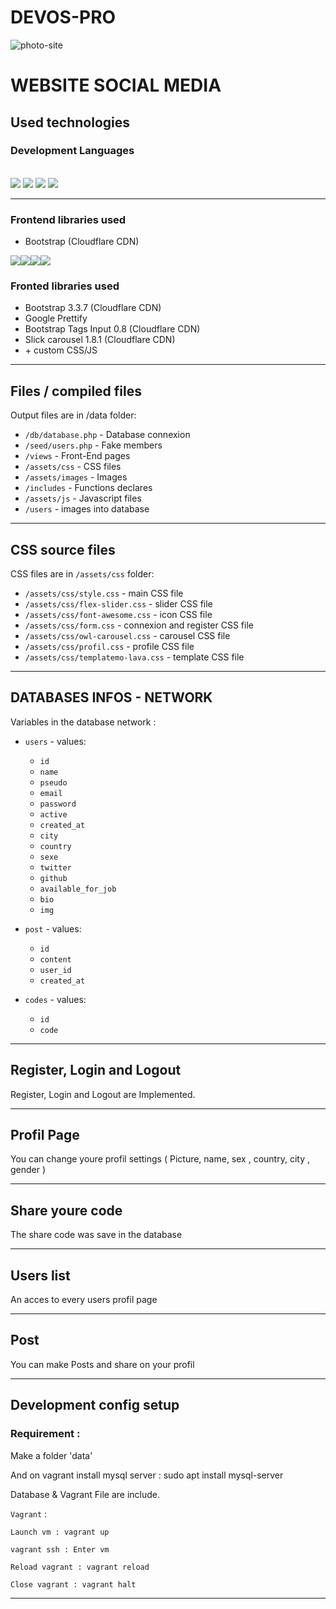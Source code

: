 # DEVOS-PRO #
![photo-site](https://user-images.githubusercontent.com/55830722/111809476-50cdac80-88d5-11eb-873f-ade88007392b.JPG)



# WEBSITE SOCIAL MEDIA #
## Used technologies ##

### Development Languages ###
<br>

<img src="https://img.shields.io/badge/HTML5-E34F26?style=for-the-badge&logo=html5&logoColor=white"/>
<img src="https://img.shields.io/badge/CSS3-1572B6?style=for-the-badge&logo=css3&logoColor=white"/>
<img src="https://img.shields.io/badge/JavaScript-F7DF1E?style=for-the-badge&logo=javascript&logoColor=black"/>
<img src="https://img.shields.io/badge/PHP-777BB4?style=for-the-badge&logo=php&logoColor=white" />

------------------------------------
### Frontend libraries used ###

* Bootstrap  (Cloudflare CDN)

<img src="https://img.shields.io/badge/HTML5-E34F26?style=for-the-badge&logo=html5&logoColor=white"/><img src="https://img.shields.io/badge/CSS3-1572B6?style=for-the-badge&logo=css3&logoColor=white"/><img src="https://img.shields.io/badge/JavaScript-F7DF1E?style=for-the-badge&logo=javascript&logoColor=black"/><img src="https://img.shields.io/badge/PHP-777BB4?style=for-the-badge&logo=php&logoColor=white" />

### Fronted libraries used ###

* Bootstrap 3.3.7 (Cloudflare CDN)
* Google Prettify
* Bootstrap Tags Input 0.8  (Cloudflare CDN)
* Slick carousel 1.8.1  (Cloudflare CDN)
* \+ custom CSS/JS
------------------------------------

##  Files / compiled files
Output files are in /data folder:
* `/db/database.php` - Database connexion
* `/seed/users.php` - Fake members 
* `/views` - Front-End pages
* `/assets/css` - CSS files
* `/assets/images` - Images
* `/includes` - Functions declares
* `/assets/js` - Javascript files
* `/users` - images into database
------------------------------------

## CSS source files
CSS files are in `/assets/css` folder:

* `/assets/css/style.css` - main CSS file
* `/assets/css/flex-slider.css` - slider CSS file
* `/assets/css/font-awesome.css` - icon CSS file
* `/assets/css/form.css` - connexion and register CSS file
* `/assets/css/owl-carousel.css` - carousel CSS file
* `/assets/css/profil.css` - profile CSS file
* `/assets/css/templatemo-lava.css` - template CSS file

------------------------------------

## DATABASES INFOS - NETWORK
Variables in the database network :

* `users` - values:
	* `id`
	* `name`
	* `pseudo`
	* `email`
    * `password`
    * `active`
    * `created_at`
    * `city`
    * `country`
    * `sexe`
    * `twitter`
    * `github`
    * `available_for_job`
    * `bio`
    * `img`
* `post` - values:
    * `id`
    * `content`
    * `user_id`
    * `created_at`

* `codes` - values:
    * `id`
    * `code`

------------------------------------
## Register, Login and Logout

Register, Login and Logout are Implemented.



------------------------------------
## Profil Page

You can change youre profil settings ( Picture, name, sex , country, city , gender )



------------------------------------
## Share youre code

The share code was save in the database


------------------------------------
## Users list

An acces to every users profil page

------------------------------------
## Post

You can make Posts and share on your profil



------------------------------------
## Development config setup
### Requirement :
Make a folder 'data'

And on vagrant install mysql server : sudo apt install mysql-server

Database & Vagrant File are include.

`Vagrant` :

    Launch vm : vagrant up

    vagrant ssh : Enter vm

    Reload vagrant : vagrant reload

    Close vagrant : vagrant halt
------------------------------------
